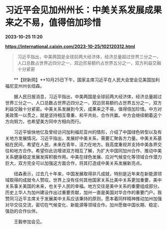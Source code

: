 # 习近平会见加州州长：中美关系发展成果来之不易，值得倍加珍惜

**2023-10-25 11:20**

**https://international.caixin.com/2023-10-25/102120312.html**

> 习近平指出，中美两国是全球前两大经济体，经济总量超过世界三分之一、人口总数占世界近四分之一、双边贸易额约占世界五分之一，双方利益交融十分紧密

  

　　**【财新网】**10月25日下午，国家主席习近平在人民大会堂会见美国加利福尼亚州州长纽森。

　　据人民日报消息，习近平指出，中美两国是全球前两大经济体，经济总量超过世界三分之一、人口总数占世界近四分之一、双边贸易额约占世界五分之一，双方利益交融十分紧密。中美关系发展到今天，成果来之不易，值得倍加珍惜。中方对美政策一以贯之，就是坚持相互尊重、和平共处、合作共赢。中方会继续朝着这个方向努力，也希望美方同中方相向而行。

　　习近平愉快地忆及曾经访问加利福尼亚州的情形，介绍了中国绿色转型以及有关地方发展情况。习近平指出，发展好中美关系，需要汇聚各方力量。中美关系基础在民间，希望在人民，未来在青年，活力在地方。我高度重视并支持中美各界交往和地方合作。希望你此访增进双方相互了解，为扩大中国同加州合作、推动中美关系健康稳定发展发挥积极作用。中美在绿色发展、应对气候变化等领域合作潜力巨大，双方完全可以加强这方面合作，将其打造成中美关系发展新亮点。

　　纽森表示，过去几十年来，中国发展取得非凡成就，特别是近年来在新能源领域取得的成就令人赞叹。世界上没有任何其他国家关系比美中关系更加重要，美中关系事关美国的未来，也关乎人民的幸福。地方交往是美中关系的重要组成部分。历史上华人为加州建设作出过重要贡献，加州一直是美国对华合作的重要门户。我赞同习近平主席关于发展美中关系应该秉持的原则，愿本着同样精神推动加州加强对华交往交流，密切在气候变化、新能源等领域合作。加州愿做中国长期、稳定、强劲的合作伙伴。

　　王毅参加会见。